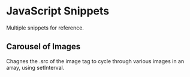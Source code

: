 # JavaScript Snippets
Multiple snippets for reference.
## Carousel of Images
Chagnes the .src of the image tag to cycle through various images in an array, using setInterval.